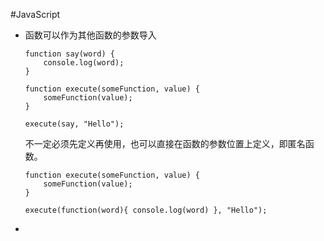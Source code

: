 #JavaScript

*	函数可以作为其他函数的参数导入

	```
	function say(word) {
  		console.log(word);
	}

	function execute(someFunction, value) {
  		someFunction(value);
	}

	execute(say, "Hello");
	```
	
	不一定必须先定义再使用，也可以直接在函数的参数位置上定义，即匿名函数。
	
	```
	function execute(someFunction, value) {
  		someFunction(value);
	}

	execute(function(word){ console.log(word) }, "Hello");
	```
*	

	